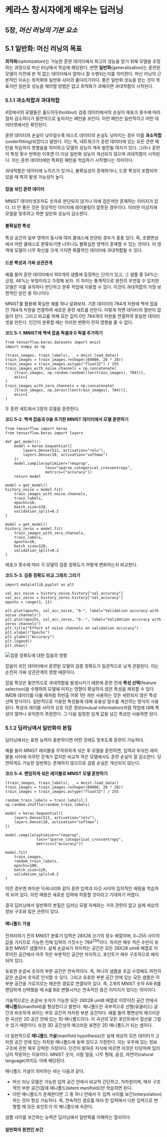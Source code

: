 # 케라스 창시자에게 배우는 딥러닝
## 5장, *머신 러닝의 기본 요소*

## 5.1 일반화: 머신 러닝의 목표

**최적화**(optimization)는 가능한 훈련 데이터에서 최고의 성능을 얻기 위해 모델을 조정하는 과정으로 머신 러닝에서 학습에 해당된다. 반면 **일반화**(generalization)는 훈련된 모델이 이전에 본 적 없는 데이터에서 얼마나 잘 수행되는지를 의미한다. 머신 러닝의 근본적인 이슈는 최적화와 일반화 사이의 줄다리기이다. 좋은 일반화 성능을 얻는 것이 목표지만 일반호 성능을 제어할 방법은 없고 최적화가 과해지면 과대적합이 시작된다.

### 5.1.1 과소적합과 과대적합

4장에서의 모델들은 홀드아웃(holdout) 검증 데이터에서의 손실이 에포크 횟수에 따라 점차 감소하다가 필연적으로 높아지는 패턴을 보인다. 이런 패턴은 일반적이고 어떤 데이터셋에서든 확인된다.

훈련 데이터의 손실이 낮아질수록 테스트 데이터의 손실도 낮아지는 경우 이를 **과소적합**(underfitting)되었다고 말한다. 이는 즉, 네트워크가 훈련 데이터에 있는 모든 관련 패턴을 학습하지 못했음을 의미하고 모델의 성능이 계속 발전될 여지가 있다. 그러나 훈련이 특정 횟수 반복된 이후엔 더 이상 일반화 성능이 개선되지 않으며 과대적합이 시작된다. 이는 훈련 데이터에만 특화된 패턴을 학습하기 시작했다는 의미이다.

과대적합은 데이터에 노이즈가 있거나, 불확실성이 존재하거나, 드문 특성이 포함되어 있을 때 특히 발생 가능성이 높다.

#### 잡음 섞인 훈련 데이터

MNIST 데이터셋조차도 숫자로 판단되지 않거나 아예 검은색만 존재하는 이미지가 있다. 더 안 좋은 것은 정상적인 이미지에 레이블링이 잘못된 경우이다. 이러한 이상치에 모델을 맞추려고 하면 일반화 성능이 감소한다.

#### 불확실한 특성

특성 공간의 일부 영역이 동시에 여러 클래스에 연관된 경우가 종종 있다. 즉, 초평면상에서 어떤 클래스로 분류되기엔 너무나도 불확실한 영역이 존재할 수 있는 것이다. 이 영역에 모델이 너무 확신을 크게 가지면 확률적인 데이터에 과대적합될 수 있다.

#### 드문 특성과 가짜 상관관계

예를 들어 훈련 데이터에서 100개의 샘플에 등장하는 단어가 있고, 그 샘플 중 54%는 긍정, 46%는 부정이라고 가정해 보자. 이 차이는 통계적으로 완전히 우연일 수 있지만 모델은 이를 유의하다 판단하고 분류 작업에 이용할 수 있다. 이것이 과대적합의 가장 보편적인 원인 중 하나이다.

MNIST를 활용해 확실한 예를 하나 살펴보자. 기존 데이터의 784개 차원에 백색 잡음인 784개 차원을 연결하여 새로운 훈련 세트를 만든다. 이렇게 하면 데이터의 절반이 잡음이 된다. 그리고 비교를 위해 모든 값이 0인 784개의 차원을 연결하여 동일한 데이터셋을 만든다. 인간이 분류할 때는 이러한 변환이 전혀 영향을 줄 수 없다.

**코드 5-1. MNIST에 백색 잡음 픽셀과 0 픽셀 추가하기**
```
from tensorflow.keras.datasets import mnist
import numpy as np

(train_images, train_labels), _ = mnist.load_data()
train_images = train_images.reshape((60000, 28 * 28))
train_images = train_images.astype("float32") / 255
train_images_with_noise_channels = np.concatenate(
    [train_images, np.random.random((len(train_images), 784))],
    axis=1
)
train_images_with_zero_channels = np.concatenate(
    [train_images, np.zeros((len(train_images), 784))],
    axis=1
)
```

두 훈련 세트에서 2장의 모델을 훈련한다.

**코드 5-2. 백색 잡음과 0을 추가한 MNIST 데이터에서 모델 훈련하기**
```
from tensorflow import keras
from tensorflow.keras import layers

def get_model():
    model = keras.Sequential([
        layers.Dense(512, activation="relu"),
        layers.Dense(10, activation="softmax")
    ])
    model.compile(optimizer="rmsprop",
                  loss="sparse_categorical_crossentropy",
                  metrics=["accuracy"])
    return model

model = get_model()
history_noise = model.fit(
    train_images_with_noise_channels,
    train_labels,
    epochs=10,
    batch_size=128,
    validation_split=0.2
)

model = get_model()
history_zeros = model.fit(
    train_images_with_zero_channels,
    train_labels,
    epochs=10,
    batch_size=128,
    validation_split=0.2
)
```

에포크 횟수에 따라 각 모델의 검증 정확도가 어떻게 변화하는지 비교한다.

**코드 5-3. 검증 정확도 비교 그래프 그리기**
```
import matplotlib.pyplot as plt

val_acc_noise = history_noise.history["val_accuracy"]
val_acc_zeros = history_zeros.history["val_accuracy"]
epochs = range(1, 11)

plt.plot(epochs, val_acc_noise, "b-", label="Validation accuracy with noise channels")
plt.plot(epochs, val_acc_zeros, "b--", label="Validation accuracy with zeros channels")
plt.title("Effect of noise channels on validation accuracy")
plt.xlabel("Epochs")
plt.ylabel("Accuracy")
plt.legend()
plt.show()
```

![검증 정확도에 대한 잡음의 영향](image-40.png)

잡음이 섞인 데이터에서 훈련된 모델의 검증 정확도가 일관적으로 낮게 관찰된다. 이는 순전히 가짜 상관관계의 영향 때문이다.

잡음 특성은 필연적으로 과대적합을 발생시키기 때문에 훈련 전에 **특성 선택**(feature selection)을 수행하여 모델에 미치는 영향이 확실하지 않은 특성을 제외할 수 있다. IMDB 데이터를 다룰 때처럼 최빈출 어휘 1만 개만 사용하는 것은 세련되지 않은 특성 선택 방식이다. 일반적으로 가용한 특성들에 대해 유용성 점수를 계산하는 방식이 사용된다. 특성과 레이블 사이의 상호 의존 정보(mutual information)처럼 작업에 대해 특성이 얼마나 유익한지 측정한다. 그 다음 일정한 임계 값을 넘긴 특성만 사용하면 된다.


### 5.1.2 딥러닝에서 일반화의 본질

딥러닝에서는 표현 능력이 충분하다면 어떤 것에도 맞추도록 훈련이 가능하다.

예를 들어 MNIST 레이블을 무작위하게 섞은 후 모델을 훈련하면, 입력과 뒤섞인 레이블들 사이에 아무런 관계가 없지만 비교적 작은 모델에서도 훈련 손실이 잘 감소한다. 당연하게도 가능한 일반화는 존재하지 않으므로 검증 손실은 개선되지 않는다.

**코드 5-4. 랜덤하게 섞은 레이블로 MNIST 모델 훈련하기**
```
(train_images, train_labels), _ = mnist.load_data()
train_images = train_images.reshape((60000, 28 * 28))
train_images = train_images.astype("float32") / 255

random_train_labels = train_labels[:]
np.random.shuffle(random_train_labels)

model = keras.Sequential([
    layers.Dense(512, activation="relu"),
    layers.Dense(10, activation="softmax")
])

model.compile(optimizer="rmsprop",
              loss="sparse_categorical_crossentropy",
              metrics=["accuracy"])

model.fit(
    train_images,
    random_train_labels,
    epochs=100,
    batch_size=128,
    validation_split=0.2
)
```

이런 경우엔 파이썬 딕셔너리와 같이 훈련 입력과 타깃 사이의 임의적인 매핑을 학습하게 되어 있다. 이런 매핑은 새로운 입력에 작동할 것이라고 기대하기 어렵다.

결국 딥러닝에서 일반화의 본질은 딥러닝 모델 자체와는 거의 관련이 없고 실제 세상의 정보 구조와 많은 관련이 있다.

#### 매니폴드 가설

전처리하기 전의 MNIST 분류기 입력은 28X28 크기의 정수 배열이며, 0~255 사이의 값을 가지므로 가능한 전체 입력의 가짓수는 784<sup>256</sup>이다. 하지만 매우 적은 수만이 유효한 MNIST 샘플이다. 실제 손글씨가 차지하는 공간은 모든 28X28 uint8 배열로 이루어진 공간에서 아주 작은 부분적인 공간만 차지하고, 포인트가 매우 구조적으로 배치되어 있다.

유효한 손글씨 숫자의 부분 공간은 연속적이다. 즉, 하나의 샘플을 조금 수정해도 여전히 같은 손글씨 숫자로 인식할 수 있다. 그리고 유효한 부분 공간 안에 있는 모든 샘플은 이 부분 공간을 가로지르는 매끈한 경로로 연결되어 있다. 즉, 2개의 MNIST 숫자 A와 B를 랜덤하게 선택했을 때 A를 B로 변형시키는 연속적인 중간 이미지가 있다는 의미이다.

기술적으로는 손글씨 숫자가 가능한 모든 28X28 uint8 배열로 이루어진 공간 안에서 **매니폴드**(manifold)를 형성한다고 말한다. 매니폴드란 국부적으로 선형(유클리드) 공간과 비슷하게 보이는 부모 공간의 저차원 부분 공간이다. 예를 들어 평면상의 매끄러운 한 곡선은 2D 공간 안에 있는 1D 매니폴드이다. 이 곡선의 모든 포인트에서 접선을 그릴 수 있기 때문이다. 또한 3D 공간상의 매끄러운 표면은 2D 매니폴드가 되는 셈이다.

더 일반적으로 **매니폴드 가설**(manifold hypothesis)은 실제 세상의 모든 데이터가 고차원 공간 안에 있는 저차원 매니폴드에 놓여 있다고 가정한다. 이는 우주에 있는 정보 구조에 관한 매우 강력한 가정이다. 인간이 밝혀온 지식에 따르면 이것은 타당하며 딥러닝이 작동하는 이유이다. MNIST 숫자, 사람 얼굴, 나무 형태, 음성, 자연어(natural language)까지도 이에 해당된다.

매니폴드 가설이 의미하는 바는 다음과 같다.

- 머신 러닝 모델은 가능한 입력 공간 안에서 비교적 간단하고, 저차원이며, 매우 구조적인 부분 공간(잠재 매니폴드(latent manifold))만 학습하면 된다.
- 이런 매니폴드가 존재한다면 그 중 하나 안에서 두 입력 사이를 보간(interpolation)하는 것이 항상 가능하다. 즉, 연속적인 경로를 따라 한 입력에서 다른 입력으로 변형할 때 모든 포인트가 이 매니폴드에 속한다.

샘플 사이를 보간하는 능력은 딥러닝에서 일반화를 이해하는 열쇠이다.

#### 일반화의 원천인 보간


